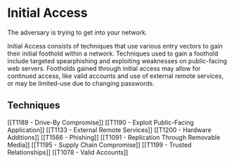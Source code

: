 # Initial Access

The adversary is trying to get into your network.

Initial Access consists of techniques that use various entry vectors to gain their initial foothold within a network. Techniques used to gain a foothold include targeted spearphishing and exploiting weaknesses on public-facing web servers. Footholds gained through initial access may allow for continued access, like valid accounts and use of external remote services, or may be limited-use due to changing passwords.

## Techniques

[[T1189 - Drive-By Compromise]]
[[T1190 - Exploit Public-Facing Application]]
[[T1133 - External Remote Services]]
[[T1200 - Hardware Additions]]
[[T1566 - Phishing]]
[[T1091 - Replication Through Removable Media]]
[[T1195 - Supply Chain Compromise]]
[[T1199 - Trusted Relationships]]
[[T1078 - Valid Accounts]]